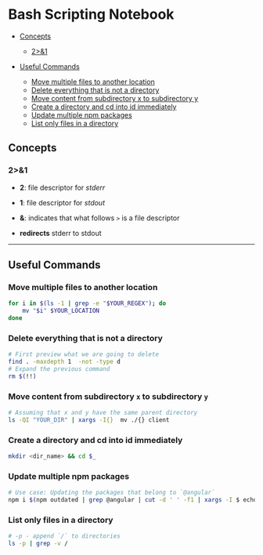 # Bash Scripting Notebook

* [Concepts](#concepts)
    * [2>&1](#2>&1)

* [Useful Commands](#useful-commands)

    * [Move multiple files to another location](#move-multiple-files-to-another-location)  
    * [Delete everything that is not a directory](#delete-everything-that-is-not-a-directory)  
    * [Move content from subdirectory x to subdirectory y](#move-content-from-subdirectory-x-to-subdirectory-y)
    * [Create a directory and cd into id immediately](#create-a-directory-and-cd-into-id-immediately)
    * [Update multiple npm packages](#update-multiple-npm-packages)
    * [List only files in a directory](#list-only-files-in-a-directory)

## Concepts

### 2>&1

* **2**: file descriptor for *stderr*

* **1**: file descriptor for *stdout*

* **&**: indicates that what follows `>` is a file descriptor

* **redirects** stderr to stdout

---

## Useful Commands

### Move multiple files to another location
```bash
for i in $(ls -1 | grep -e "$YOUR_REGEX"); do 
    mv "$i" $YOUR_LOCATION 
done
```

### Delete everything that is not a directory
```bash
# First preview what we are going to delete
find . -maxdepth 1  -not -type d
# Expand the previous command
rm $(!!)
```

### Move content from subdirectory `x` to subdirectory `y`
```bash
# Assuming that x and y have the same parent directory
ls -QI "YOUR_DIR" | xargs -I{}  mv ./{} client
```

### Create a directory and cd into id immediately
```bash
mkdir <dir_name> && cd $_
```

### Update multiple npm packages

```bash
# Use case: Updating the packages that belong to `@angular`
npm i $(npm outdated | grep @angular | cut -d ' ' -f1 | xargs -I $ echo '$@latest' | xargs echo)
```

### List only files in a directory

```bash
# -p - append `/` to directories
ls -p | grep -v /
```
